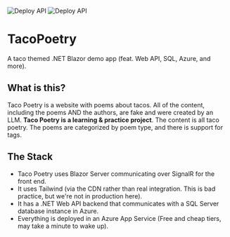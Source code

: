 ![Deploy API](https://github.com/zhanknight/TacoPoetry/actions/workflows/main_tacopoetryapi.yml/badge.svg)
![Deploy API](https://github.com/zhanknight/TacoPoetry/actions/workflows/main_tacopoetry.yml/badge.svg)

# TacoPoetry
A taco themed .NET Blazor demo app (feat. Web API, SQL, Azure, and more).

## What is this?
Taco Poetry is a website with poems about tacos. All of the content, including the poems AND the authors, are fake and were created by an LLM. 
**Taco Poetry is a learning & practice project**. 
The content is all taco poetry. The poems are categorized by poem type, and there is support for tags. 

## The Stack
- Taco Poetry uses Blazor Server communicating over SignalR for the front end. 
- It uses Tailwind (via the CDN rather than real integration. This is bad practice, but we're not in production here).
- It has a .NET Web API backend that communicates with a SQL Server database instance in Azure.
- Everything is deployed in an Azure App Service (Free and cheap tiers, may take a minute to wake up). 

